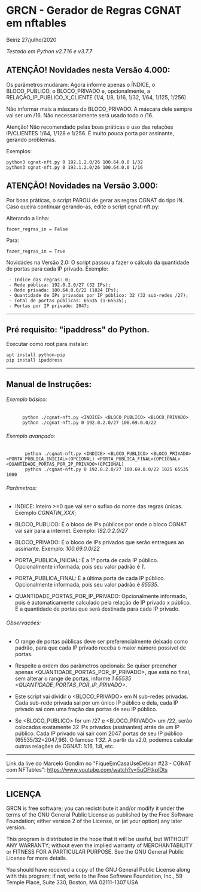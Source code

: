 # GRCN - Gerador de Regras CGNAT em nftables

Beiriz 27/julho/2020

_Testado em Python v2.7.16 e v3.7.7_


## ATENÇÃO! Novidades nesta Versão 4.000:

Os parâmetros mudaram: Agora informe apenas o ÍNDICE, o BLOCO_PUBLICO, o BLOCO_PRIVADO e, opcionalmente, a RELAÇÃO_IP_PUBLICO_X_CLIENTE (1/4, 1/8, 1/16, 1/32, 1/64, 1/125, 1/256)

Não informar mais a máscara do BLOCO_PRIVADO. A máscara dele sempre vai ser um /16. Não necessariamente será usado todo o /16.

Atenção! Não recomendado pelas boas práticas o uso das relações IP/CLIENTES 1/64, 1/128 e 1/256. É muito pouca porta por assinante, gerando problemas.

Exemplos:
```
python3 cgnat-nft.py 0 192.1.2.0/26 100.64.0.0 1/32
python3 cgnat-nft.py 0 192.1.2.0/26 100.64.0.0 1/16
```

## ATENÇÃO! Novidades na Versão 3.000:

Por boas práticas, o script PAROU de gerar as regras CGNAT do tipo IN. Caso queira continuar gerando-as, edite o script cgnat-nft.py:

Alterando a linha:
```
fazer_regras_in = False
```
Para:
```
fazer_regras_in = True
```

Novidades na Versão 2.0: O script passou a fazer o cálculo da quantidade de portas para cada IP privado. Exemplo:

```
 - Indice das regras: 0;
 - Rede pública: 192.0.2.0/27 (32 IPs);
 - Rede privada: 100.64.0.0/22 (1024 IPs);
 - Quantidade de IPs privados por IP público: 32 (32 sub-redes /27);
 - Total de portas públicas: 65535 (1-65535);
 - Portas por IP privado: 2047;
```


------------------------------------------------------------------------

## Pré requisito: "ipaddress" do Python.

Executar como root para instalar:

```
apt install python-pip
pip install ipaddress
```

------------------------------------------------------------------------
## Manual de Instruções:

###### Exemplo básico:

```
      python ./cgnat-nft.py <INDICE> <BLOCO_PUBLICO> <BLOCO_PRIVADO>
      python ./cgnat-nft.py 0 192.0.2.0/27 100.69.0.0/22
```

###### Exemplo avançado:

```
       python ./cgnat-nft.py <INDICE> <BLOCO_PUBLICO> <BLOCO_PRIVADO> <PORTA_PUBLICA_INICIAL>(OPCIONAL) <PORTA_PUBLICA_FINAL>(OPCIONAL> <QUANTIDADE_PORTAS_POR_IP_PRIVADO>(OPCIONAL)
       python ./cgnat-nft.py 0 192.0.2.0/27 100.69.0.0/22 1025 65535 1000
```

###### Parâmetros:

*  INDICE: Inteiro >=0 que vai ser o sufixo do nome das regras únicas. Exemplo *CGNATIN_XXX*;

* BLOCO_PUBLICO: É o bloco de IPs públicos por onde o bloco CGNAT vai sair para a internet. Exemplo: *192.0.2.0/27*

* BLOCO_PRIVADO: É o bloco de IPs privados que serão entregues ao assinante. Exemplo: *100.69.0.0/22*

* PORTA_PUBLICA_INICIAL: É a 1ª porta de cada IP público. Opcionalmente informada, pois seu valor padrão é *1*.

* PORTA_PUBLICA_FINAL: É a última porta de cada IP público. Opcionalmente informada, pois seu valor padrão é *65535*.

* QUANTIDADE_PORTAS_POR_IP_PRIVADO: Opcionalmente informado, pois é automaticamente calculado pela relação de IP privado x público. É a quantidade de portas que será destinada para cada IP privado.


###### Observações:

* O range de portas públicas deve ser preferencialmente deixado como padrão, para que cada IP privado receba o maior número possível de portas.

* Respeite a ordem dos parâmetros opcionais: Se quiser preencher apenas <QUANTIDADE_PORTAS_POR_IP_PRIVADO>, que está no final, sem alterar o range de portas, informe *1 65535 <QUANTIDADE_PORTAS_POR_IP_PRIVADO>*.

* Este script vai dividir o <BLOCO_PRIVADO> em N sub-redes privadas. Cada sub-rede privada sai por um único IP público e dela, cada IP privado sai com uma fração das portas de seu IP público.

* Se <BLOCO_PUBLICO> for um /27 e <BLOCO_PRIVADO> um /22, serão colocados exatamente 32 IPs privados (assinantes) atrás de um IP público. Cada IP privado vai sair com 2047 portas de seu IP público (65535/32=2047,96). O famoso *1:32*. A partir da v2.0, podemos calcular outras relações de CGNAT: 1:16, 1:8, etc.

------------------------------------------------------------------------

Link da live do Marcelo Gondim no "FiqueEmCasaUseDebian #23 - CGNAT com NFTables": https://www.youtube.com/watch?v=5uOFtkplDts

------------------------------------------------------------------------
## LICENÇA

GRCN is free software; you can redistribute it and/or modify
it under the terms of the GNU General Public License as published by
the Free Software Foundation; either version 2 of the License, or
(at your option) any later version.

This program is distributed in the hope that it will be useful,
but WITHOUT ANY WARRANTY; without even the implied warranty of
MERCHANTABILITY or FITNESS FOR A PARTICULAR PURPOSE.  See the
GNU General Public License for more details.

You should have received a copy of the GNU General Public License
along with this program; if not, write to the Free Software
Foundation, Inc., 59 Temple Place, Suite 330, Boston, MA  02111-1307  USA
